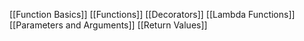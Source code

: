 

[[Function Basics]]
[[Functions]]
[[Decorators]]
[[Lambda Functions]]
[[Parameters and Arguments]]
[[Return Values]]